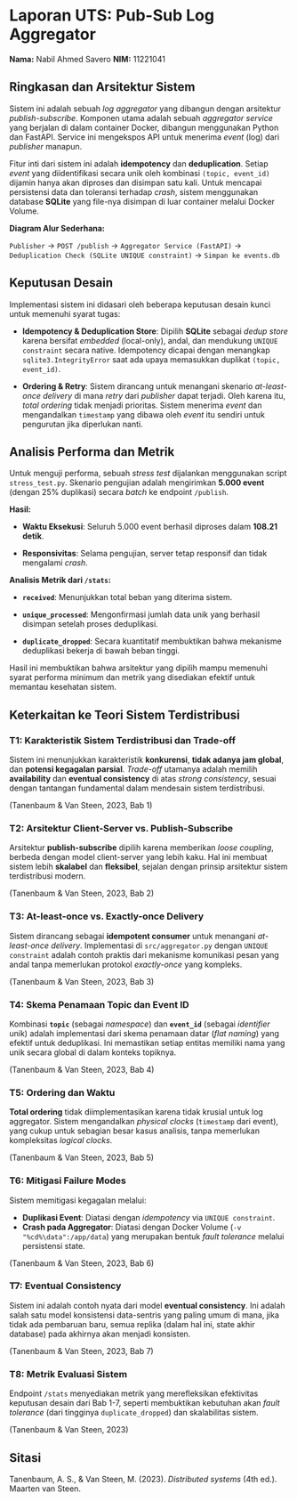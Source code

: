 # Laporan UTS: Pub-Sub Log Aggregator

**Nama:** Nabil Ahmed Savero
**NIM:** 11221041

## Ringkasan dan Arsitektur Sistem

Sistem ini adalah sebuah *log aggregator* yang dibangun dengan arsitektur *publish-subscribe*. Komponen utama adalah sebuah *aggregator service* yang berjalan di dalam container Docker, dibangun menggunakan Python dan FastAPI. Service ini mengekspos API untuk menerima *event* (log) dari *publisher* manapun.

Fitur inti dari sistem ini adalah **idempotency** dan **deduplication**. Setiap *event* yang diidentifikasi secara unik oleh kombinasi `(topic, event_id)` dijamin hanya akan diproses dan disimpan satu kali. Untuk mencapai persistensi data dan toleransi terhadap *crash*, sistem menggunakan database **SQLite** yang file-nya disimpan di luar container melalui Docker Volume.

**Diagram Alur Sederhana:**

`Publisher` -> `POST /publish` -> `Aggregator Service (FastAPI)` -> `Deduplication Check (SQLite UNIQUE constraint)` -> `Simpan ke events.db`

## Keputusan Desain

Implementasi sistem ini didasari oleh beberapa keputusan desain kunci untuk memenuhi syarat tugas:

* **Idempotency & Deduplication Store**: Dipilih **SQLite** sebagai *dedup store* karena bersifat *embedded* (local-only), andal, dan mendukung `UNIQUE constraint` secara native. Idempotency dicapai dengan menangkap `sqlite3.IntegrityError` saat ada upaya memasukkan duplikat `(topic, event_id)`.

* **Ordering & Retry**: Sistem dirancang untuk menangani skenario *at-least-once delivery* di mana *retry* dari *publisher* dapat terjadi. Oleh karena itu, *total ordering* tidak menjadi prioritas. Sistem menerima *event* dan mengandalkan `timestamp` yang dibawa oleh *event* itu sendiri untuk pengurutan jika diperlukan nanti.

## Analisis Performa dan Metrik

Untuk menguji performa, sebuah *stress test* dijalankan menggunakan script `stress_test.py`. Skenario pengujian adalah mengirimkan **5.000 event** (dengan 25% duplikasi) secara *batch* ke endpoint `/publish`.

**Hasil:**

* **Waktu Eksekusi**: Seluruh 5.000 event berhasil diproses dalam **108.21 detik**.

* **Responsivitas**: Selama pengujian, server tetap responsif dan tidak mengalami *crash*.

**Analisis Metrik dari `/stats`:**

* **`received`**: Menunjukkan total beban yang diterima sistem.

* **`unique_processed`**: Mengonfirmasi jumlah data unik yang berhasil disimpan setelah proses deduplikasi.

* **`duplicate_dropped`**: Secara kuantitatif membuktikan bahwa mekanisme deduplikasi bekerja di bawah beban tinggi.

Hasil ini membuktikan bahwa arsitektur yang dipilih mampu memenuhi syarat performa minimum dan metrik yang disediakan efektif untuk memantau kesehatan sistem.

## Keterkaitan ke Teori Sistem Terdistribusi

### T1: Karakteristik Sistem Terdistribusi dan Trade-off

Sistem ini menunjukkan karakteristik **konkurensi**, **tidak adanya jam global**, dan **potensi kegagalan parsial**. *Trade-off* utamanya adalah memilih **availability** dan **eventual consistency** di atas *strong consistency*, sesuai dengan tantangan fundamental dalam mendesain sistem terdistribusi.

(Tanenbaum & Van Steen, 2023, Bab 1)

### T2: Arsitektur Client-Server vs. Publish-Subscribe

Arsitektur **publish-subscribe** dipilih karena memberikan *loose coupling*, berbeda dengan model client-server yang lebih kaku. Hal ini membuat sistem lebih **skalabel** dan **fleksibel**, sejalan dengan prinsip arsitektur sistem terdistribusi modern.

(Tanenbaum & Van Steen, 2023, Bab 2)

### T3: At-least-once vs. Exactly-once Delivery

Sistem dirancang sebagai **idempotent consumer** untuk menangani *at-least-once delivery*. Implementasi di `src/aggregator.py` dengan `UNIQUE constraint` adalah contoh praktis dari mekanisme komunikasi pesan yang andal tanpa memerlukan protokol *exactly-once* yang kompleks.

(Tanenbaum & Van Steen, 2023, Bab 3)

### T4: Skema Penamaan Topic dan Event ID

Kombinasi **`topic`** (sebagai *namespace*) dan **`event_id`** (sebagai *identifier* unik) adalah implementasi dari skema penamaan datar (*flat naming*) yang efektif untuk deduplikasi. Ini memastikan setiap entitas memiliki nama yang unik secara global di dalam konteks topiknya.

(Tanenbaum & Van Steen, 2023, Bab 4)

### T5: Ordering dan Waktu

**Total ordering** tidak diimplementasikan karena tidak krusial untuk log aggregator. Sistem mengandalkan *physical clocks* (`timestamp` dari event), yang cukup untuk sebagian besar kasus analisis, tanpa memerlukan kompleksitas *logical clocks*.

(Tanenbaum & Van Steen, 2023, Bab 5)

### T6: Mitigasi Failure Modes

Sistem memitigasi kegagalan melalui:
* **Duplikasi Event**: Diatasi dengan *idempotency* via `UNIQUE constraint`.
* **Crash pada Aggregator**: Diatasi dengan Docker Volume (`-v "%cd%\data":/app/data`) yang merupakan bentuk *fault tolerance* melalui persistensi state.

(Tanenbaum & Van Steen, 2023, Bab 6)

### T7: Eventual Consistency

Sistem ini adalah contoh nyata dari model **eventual consistency**. Ini adalah salah satu model konsistensi data-sentris yang paling umum di mana, jika tidak ada pembaruan baru, semua replika (dalam hal ini, state akhir database) pada akhirnya akan menjadi konsisten.

(Tanenbaum & Van Steen, 2023, Bab 7)

### T8: Metrik Evaluasi Sistem

Endpoint `/stats` menyediakan metrik yang merefleksikan efektivitas keputusan desain dari Bab 1-7, seperti membuktikan kebutuhan akan *fault tolerance* (dari tingginya `duplicate_dropped`) dan skalabilitas sistem.

(Tanenbaum & Van Steen, 2023)

## Sitasi

Tanenbaum, A. S., & Van Steen, M. (2023). *Distributed systems* (4th ed.). Maarten van Steen.